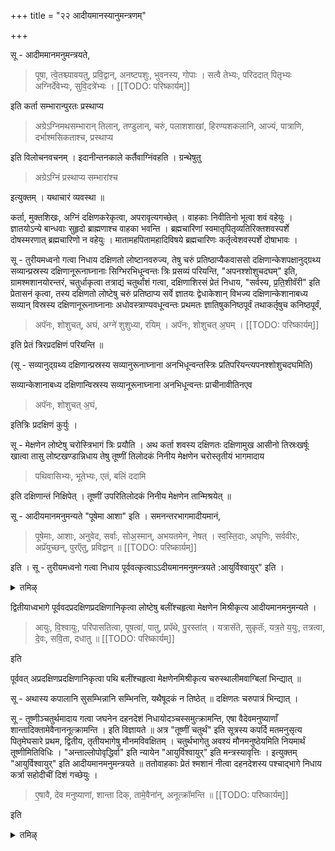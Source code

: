 +++
title = "२२ आदीयमानस्यानुमन्त्रणम्"

+++

सू - आदीममानमनुमन्त्रयते, 

> पूषा, त्वे॒तश्च्यावयतु, प्रवि॒द्वान्, अनष्टपशुः, भुवनस्य, गोपाः । सत्वै तेभ्यः, परिददात् पितृभ्यः अग्निर्देवेभ्यः, सुवि॒दत्रे॑भ्यः । 
[[TODO: परिष्कार्यम्]]

इति कर्ता सम्भारान्पुरतः प्रस्थाप्य 

> अग्रेऽग्निमथसम्भारान् तिलान्, तण्डुलान्, चरुं, पलाशशाखां, हिरण्यशकलानि, आज्यं, पात्राणि, दर्भाश्मसिकताश्च, प्रस्थाप्य

इति विलोचनवचनम् । इदानीन्तनकाले कर्तैवाग्निंवहति । ग्रन्थेषुतु 

> अग्रेऽग्निं प्रस्थाप्य सम्भारांश्च

इत्युक्तम् । यथाचारं व्यवस्था ॥

कर्ता, मुक्तशिखः, अग्निं दक्षिणकरेकृत्वा, अपरावृत्यगच्छेत् । वाहकाः निवीतिनो भूत्वा शवं वहेयुः । ज्ञातयोऽन्ये बान्धवाः सुहृदो ब्राह्मणाश्च वाहका भवन्ति । ब्रह्मचारिणां स्वमातृपितृव्यतिरिक्तशवस्पर्शे दोषस्मरणात् ब्रह्मचारिणो न वहेयुः । मातामहपितामहादिविषये ब्रह्मचारिणः कर्तृत्वेशवस्पर्शे दोषाभावः ।

सू - तुरीयमध्वनो गत्वा निधाय दक्षिणतो लोष्टानवरुज्य, तेषु चरुं प्रतिष्ठाप्यैकवाससो दक्षिणान्केशपक्षानुद्ग्रथ्य सव्यान्प्रस्रस्य दक्षिणानूरूनाघ्नानाः सिग्भिरभिधून्वन्तः त्रिः प्रसव्यं परियन्ति, "अपनश्शोशुचदघम्" इति, ग्रामश्मशानयोरन्तरं, चतुर्धाकृत्वा तत्राद्यं चतुर्थांशं गत्वा, दक्षिणाशिरसं प्रेतं निधाय, "सर्वस्य, प्र॒ति॒शीवॅरी" इति प्रेतासनं कृत्वा, तस्य दक्षिणतो लोष्टेषु चरुं प्रतिष्ठाप्य सर्वे ज्ञातयः द्वेधाकेशान् विभज्य दक्षिणान्केशानाबध्य सव्यान् विस्रस्य दक्षिणानूरूनाघ्नानाः अधोवस्त्राण्यवधून्वन्तः प्रथमतः ज्ञातिषुकनिष्ठपूर्वं तथाकर्तृषुच कनिष्ठपूर्वं, 

> अपॅनः, शोशुचत्, अघं, अग्ने॑ शुशुध्या, रयिम् । अपॅनः, शोशुचत् अ॒घम् । 
[[TODO: परिष्कार्यम्]]

इति प्रेतं त्रिरप्रदक्षिणं परियन्ति ॥

(सू - सव्यानुद्ग्रथ्य दक्षिणान्प्रस्रस्य सव्यानुरूनाघ्नाना अनभिधून्वन्तस्त्रिः प्रतिपरियन्त्यपनश्शोशुचदघमिति)

सव्यान्केशानाबध्य दक्षिणान्विस्रस्य सव्यानूरूनाघ्नाना अनभिधून्वन्तः प्राचीनावीतिनएव 

> अपॅनः, शोशुचत् अ॒घं,

इतित्रिः प्रदक्षिणं कुर्युः ।

सू - मेक्षणेन लोष्टेषु चरोस्त्रिभागं त्रिः प्रयौति । अथ कर्ता शवस्य दक्षिणतः दक्षिणामुख आसीनो तिस्रःखर्षूः खात्वा तासु लोष्टखण्डान्निधाय तेषु तूष्णीं तिलोदकं निनीय मेक्षणेन चरोस्तृतीयं भागमादाय 

> पथिवासिभ्यः, भूतेभ्यः, एतं, बलिं ददामि

इति दक्षिणान्तं निक्षिपेत् । तूष्णीं उपरितिलोदकं निनीय मेक्षणेन तान्मिश्रयेत् ॥

सू - आदीयमानमनुमन्यते "पूषेमा आशा" इति । समनन्तरभागमादीयमानं, 

> पूषेमाः, आशाः, अनुवेद, सर्वाः, सोअ॒स्मान्, 
अभयतमेन, नेषत् । स्व॒स्ति॒दाः, अघृणिः, सर्ववीरः, अप्रॅयुच्छन्, पुरऍतु, प्रविद्वान् ॥ 
[[TODO: परिष्कार्यम्]]

इति । सू - तुरीयमध्वनो गत्वा निधाय पूर्ववत्कृत्वाऽऽदीयमानमनुमन्त्रयते :आयुर्विश्वायुर्" इति ।

<details><summary>तमिऴ्</summary>

அவகாஹ ஸ்னானம் செய்து, கரையை ஏறி புழுதி அளைந்து தெற்கு முகமாக ஒரு முழுக்கு ஸ்னானம் செய்து கரை ஏறி உட்கார வேண்டும். இவ்விதம் மூன்று தடவை செய்ய வேண்டும். ஞாதியல்லாதவர்கள் வாஹகர்களாக இருந்தால் அவர்கள் முதலில் ஸ்னானம் செய்து பிராம்மணர்களை ப்ரதக்ஷிணம் செய்து ப்ரணாமம் செய்து ஸபிண்டர்கள் அல்லாத ப்ரேதத்தை சுமந்ததிற்கான பிராயச்சித்தத்தை விதிக்க வேண்டும் என்று கேட்டுக் கொள்ள, அவர்களும் பகல் உபவாசம் இருக்கச் சொல்வார்கள். முடியாதவர்கள் விஷயத்தில் பசுவிற்கு கொஞ்சம் பில்லைக் கொடுத்து முதலில் நெய்யை ப்ராசனம் செய்து பிறகு போஜனம் செய்யுமாறு உபதேசிப்பார்கள். கர்த்தா பிராம்மணர்களைப் பிரதக்ஷிணம் செய்து ப்ராணாயாமம் செய்து இந்த பைத்ருமேதிக ஸம்ஸ்கார கர்மாவில் மந்த்ர லோபத்ரவ்ய லோபாதிகள் இருந்தாலும் சாஸ்திரப்படி நடந்ததாக அனுக்ரஹிக்க வேண்டும் என்று பிரார்த்திக்க வேண்டும். அவர்களும் அதை அப்படியே ஆகட்டும் என்று சொல்லுவார்கள். கர்த்தா ஸ்னானம் செய்து கழுத்துக்கு மேலாக க்ஷெளரம் செய்து அதற்கான ஸ்னானத்தையும் செய்ய வேண்டும்.

## 26 நக்ன ப்ரச்சாதனம்

திருமண் மட்டும் தரித்து ஒரு பில் பவித்ரத்தை போட்டுக் கொண்டு “நக்ன ப்ரச்சாதனம்" என்கிற ச்ராத்தத்தை ஆம

</details>

द्वितीयाध्वभागे पूर्ववदप्रदक्षिणप्रदक्षिणानिकृत्वा लोष्टेषु बलींश्चहृत्वा मेक्षणेन मिश्रीकृत्य आदीयमानमनुमन्यते ।

> आयुः, वि॒श्वायुः, परि॑पासतित्वा, पूषत्वा॑, पातु, प्रपॅथे, पु॒रस्ता॑त् । यत्रासॅते, सुकृतॅः, यत्र॒ते य॒युः, तत्रत्वा, दे॒वः, सवि॒ता, दधातु ॥ 
[[TODO: परिष्कार्यम्]]

इति

पूर्ववत् अप्रदक्षिणप्रदक्षिणानिकृत्वा पथि बलींश्चहृत्वा मेक्षणेनमिश्रीकृत्य चरुस्थालीमवाग्बिलां भिन्द्यात् ॥

सू - अथास्य कपालानि सुसम्भिन्नानि सम्भिनत्ति, यथैषूदकं न तिष्ठेत् ॥ दक्षिणतः चरुपात्रं भिन्द्यात् ।

सू - तूष्णीञ्चतुर्थमादाय गत्वा जघनेन दहनदेशं निधायोदञ्चस्समुत्क्रामन्ति, एषा वैदेवमनुष्याणाँ शान्तादिक्तामेवैनाननूत्क्रामन्ति । इति विज्ञायते ॥ अत्र "तूष्णीं चतुर्थं" इति सूत्रस्य कपर्दि मतमनुसृत्य पितृमेघसारे प्रथम, द्वितीय, तृतीयभागेषु मौनमविवक्षितम् । चतुर्थभागेतु अवश्यं मौनमनुष्ठेयमिति नियमार्थं तूष्णीमितिविधिः । "अन्ताल्लोपोवृद्धिर्वा" इति न्यायेन "आयुर्विश्वायुर्" इति मन्त्रस्यावृत्तिः । इत्युक्तम् "आयुर्विश्वायुर्" इति आदीयमानमनुमन्त्रयते ॥ ततोवाहकाः प्रेतं श्मशानं नीत्वा दहनदेशस्य पश्चाद्भागे निधाय कर्त्रा सहोदीचीं दिशं गच्छेयुः । 

> ए॒षावै, देव मनुष्याणां, शान्ता दिक्, तामे॒वैना॑न्, अनूत्क्रॉमन्ति ॥
[[TODO: परिष्कार्यम्]]

इति

<details><summary>तमिऴ्</summary>

ரூபமாகவோ, ஹிரண்ய ரூபமாகவோ செய்ய வேண்டும். அதற்கு முக்கியமாக வேஷ்டி, வெங்கலப் பானை, உதக பாத்திரம், அரிசி, தக்ஷிணை, தீபம் இவைகளை முக்கியமாகக் கொண்டு, "தத்தம்" செய்து பிராம்மணனிடம் ஸமர்ப்பிக்க வேண்டும். உபவீதம் செய்து கொண்டு அந்த கிராம ஆசாரப்படி வேப்பிலையைக் கடித்துத் துப்பிவிட வேண்டும். கோமயம், வெண் கடுகு இவைகளால் பூசப்பட்ட கிருஹத்தைப் பிரவேசிக்க வேண்டும். பிரவேசிக்கும்போது அருகம்பில், பவழம், அக்ஷதை, எள், பாராங்கல், காளை இவைகளைப் பார்க்கச் சொல்கிறது. தேசாசாரப்படி செய்யவும் (சில இடங்களில் இவைகளை சாந்தி ஹோமம், ஆநந்த ஹோமம் முடித்து, கிருஹத்தைப் ப்ரவேசிக்கும்போது பார்க்கச் செய்கின்றனர்). "ஸ்வஸ்தி வோஸ்து கிருஹாணாம் சேஷே சிவம்சாஸ்து" என்று வீடுகளில் அருகம்பில், அக்ஷதை, ஜலம் இவைகளைக் கலந்து தெளிக்க வேண்டும்.

</details>